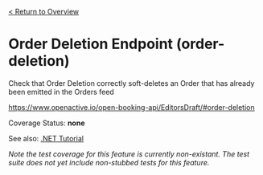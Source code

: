 [< Return to Overview](../../README.md)
# Order Deletion Endpoint (order-deletion)

Check that Order Deletion correctly soft-deletes an Order that has already been emitted in the Orders feed


https://www.openactive.io/open-booking-api/EditorsDraft/#order-deletion

Coverage Status: **none**

See also: [.NET Tutorial](https://tutorials.openactive.io/open-booking-sdk/quick-start-guide/storebookingengine/day-6-orders-feed)


*Note the test coverage for this feature is currently non-existant. The test suite does not yet include non-stubbed tests for this feature.*



